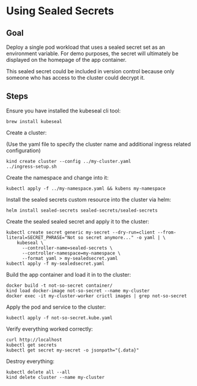 # Using Sealed Secrets

## Goal

Deploy a single pod workload that uses a sealed secret set as an environment variable. For demo purposes, the secret will ultimately be displayed on the homepage of the app container.

This sealed secret could be included in version control because only someone who has access to the cluster could decrypt it.

## Steps

Ensure you have installed the kubeseal cli tool:
```
brew install kubeseal
```

Create a cluster:

(Use the yaml file to specify the cluster name and additional ingress related configuration)
```
kind create cluster --config ../my-cluster.yaml
../ingress-setup.sh
```

Create the namespace and change into it:
```
kubectl apply -f ../my-namespace.yaml && kubens my-namespace
```

Install the sealed secrets custom resource into the cluster via helm:
```
helm install sealed-secrets sealed-secrets/sealed-secrets
```

Create the sealed sealed secret and apply it to the cluster:
```
kubectl create secret generic my-secret --dry-run=client --from-literal=SECRET_PHRASE="Not so secret anymore..." -o yaml | \
    kubeseal \
      --controller-name=sealed-secrets \
      --controller-namespace=my-namespace \
      --format yaml > my-sealedsecret.yaml
kubectl apply -f my-sealedsecret.yaml
```

Build the app container and load it in to the cluster:
```
docker build -t not-so-secret container/
kind load docker-image not-so-secret --name my-cluster
docker exec -it my-cluster-worker crictl images | grep not-so-secret
```

Apply the pod and service to the cluster:
```
kubectl apply -f not-so-secret.kube.yaml
```

Verify everything worked correctly:
```
curl http://localhost
kubectl get secrets
kubectl get secret my-secret -o jsonpath="{.data}"
```

Destroy everything:
```
kubectl delete all --all
kind delete cluster --name my-cluster
```
